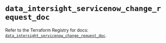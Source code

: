 # `data_intersight_servicenow_change_request_doc`

Refer to the Terraform Registry for docs: [`data_intersight_servicenow_change_request_doc`](https://registry.terraform.io/providers/ciscodevnet/intersight/1.0.71/docs/data-sources/servicenow_change_request_doc).
